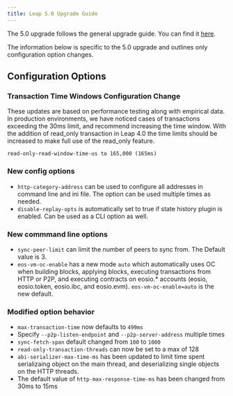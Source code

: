 ```yaml
---
title: Leap 5.0 Upgrade Guide
---
```


The 5.0 upgrade follows the general upgrade guide. You can find it [here](./01_general-upgrade-guide.md).

The information below is specific to the 5.0 upgrade and outlines only configuration option changes.

## Configuration Options

### Transaction Time Windows Configuration Change

These updates are based on performance testing along with empirical data.
In production environments, we have noticed cases of transactions exceeding the 30ms limit, and recommend 
increasing the time window. With the addition of read_only transaction 
in Leap 4.0 the time limits should be increased to make full use of the read_only feature.

```text
read-only-read-window-time-us to 165,000 (165ms) 
```

### New config options
- `http-category-address` can be used to configure all addresses in command line and ini file. The option can be used multiple times as needed.
- `disable-replay-opts` is automatically set to true if state history plugin is enabled. Can be used as a CLI option as well.

### New commmand line options

- `sync-peer-limit` can limit the number of peers to sync from. The Default value is 3.
- `eos-vm-oc-enable` has a new mode `auto` which automatically uses OC when building blocks, applying blocks, executing transactions from HTTP or P2P, and executing contracts on eosio.* accounts (eosio, eosio.token, eosio.ibc, and eosio.evm). `eos-vm-oc-enable=auto` is the new default.


### Modified option behavior
- `max-transaction-time` now defaults to `499ms`
- Specify `--p2p-listen-endpoint` and `--p2p-server-address` multiple times
- `sync-fetch-span` default changed from `100` to `1000`
- `read-only-transaction-threads` can now be set to a max of 128
- `abi-serializer-max-time-ms` has been updated to limit time spent serializaing object on the main thread, and deserializing single objects on the HTTP threads.
- The default value of `http-max-response-time-ms` has been changed from 30ms to 15ms


